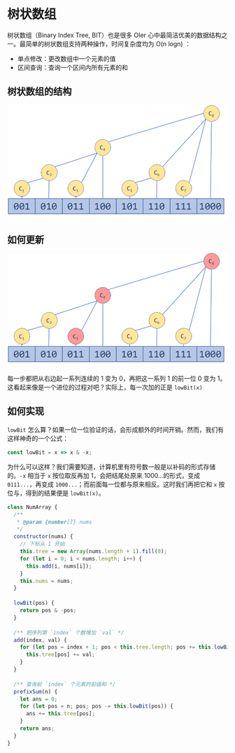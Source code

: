 # 树状数组

树状数组（Binary Index Tree, BIT）也是很多 OIer 心中最简洁优美的数据结构之一。最简单的树状数组支持两种操作，时间复杂度均为 O(n logn) ：

- 单点修改：更改数组中一个元素的值
- 区间查询：查询一个区间内所有元素的和

## 树状数组的结构

![bit](./imgs/bit.png)

## 如何更新

![update](./imgs/bitUpdate.png)

每一步都把从右边起一系列连续的 1 变为 0，再把这一系列 1 的前一位 0 变为 1。这看起来像是一个进位的过程对吧？实际上，每一次加的正是 `lowBit(x)`

## 如何实现

`lowBit` 怎么算？如果一位一位验证的话，会形成额外的时间开销。然而，我们有这样神奇的一个公式：

```js
const lowBit = x => x & -x;
```

为什么可以这样？我们需要知道，计算机里有符号数一般是以补码的形式存储的。`-x` 相当于 `x` 按位取反再加 1，会把结尾处原来 1000...的形式，变成 `0111...`，再变成 `1000...`；而前面每一位都与原来相反。这时我们再把它和 `x` 按位与，得到的结果便是 `lowBit(x)`。

```js
class NumArray {
  /**
   * @param {number[]} nums
   */
  constructor(nums) {
    // 下标从 1 开始
    this.tree = new Array(nums.length + 1).fill(0);
    for (let i = 0; i < nums.length; i++) {
      this.add(i, nums[i]);
    }
    this.nums = nums;
  }

  lowBit(pos) {
    return pos & -pos;
  }

  /** 把序列第 `index` 个数增加 `val` */
  add(index, val) {
    for (let pos = index + 1; pos < this.tree.length; pos += this.lowBit(pos)) {
      this.tree[pos] += val;
    }
  }

  /** 查询前 `index` 个元素的前缀和 */
  prefixSum(n) {
    let ans = 0;
    for (let pos = n; pos; pos -= this.lowBit(pos)) {
      ans += this.tree[pos];
    }
    return ans;
  }
}
```
